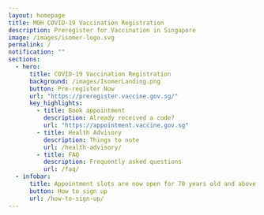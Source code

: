```yaml
---
layout: homepage
title: MOH COVID-19 Vaccination Registration
description: Preregister for Vaccination in Singapore
image: /images/isomer-logo.svg
permalink: /
notification: ""
sections:
  - hero:
      title: COVID-19 Vaccination Registration
      background: /images/IsomerLanding.png
      button: Pre-register Now
      url: "https://preregister.vaccine.gov.sg/"
      key_highlights:
        - title: Book appointment
          description: Already received a code?
          url: "https://appointment.vaccine.gov.sg"
        - title: Health Advisory
          description: Things to note
          url: /health-advisory/
        - title: FAQ
          description: Frequently asked questions
          url: /faq/
  - infobar:
      title: Appointment slots are now open for 70 years old and above.
      button: How to sign up
      url: /how-to-sign-up/
---
```

